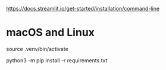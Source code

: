 https://docs.streamlit.io/get-started/installation/command-line

# macOS and Linux
source .venv/bin/activate

python3 -m pip install -r requirements.txt